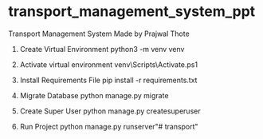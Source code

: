 # transport_management_system_ppt
Transport Management System Made by Prajwal Thote

1. Create Virtual Environment
    python3 -m venv venv

2. Activate virtual environment
    venv\Scripts\Activate.ps1

3. Install Requirements File
    pip install -r requirements.txt

4. Migrate Database
    python manage.py migrate

5. Create Super User
    python manage.py createsuperuser

6. Run Project
    python manage.py runserver"# transport" 
